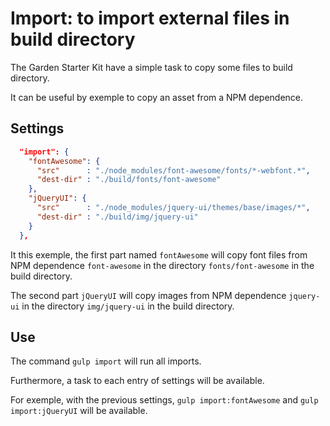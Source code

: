 
Import: to import external files in build directory
===============================================================================

The Garden Starter Kit have a simple task to copy some files to build directory.

It can be useful by exemple to copy an asset from a NPM dependence.


Settings
-------------------------------------------------------------------------------

```json
  "import": {
    "fontAwesome": {
      "src"      : "./node_modules/font-awesome/fonts/*-webfont.*",
      "dest-dir" : "./build/fonts/font-awesome"
    },
    "jQueryUI": {
      "src"      : "./node_modules/jquery-ui/themes/base/images/*",
      "dest-dir" : "./build/img/jquery-ui"
    }
  },
```

It this exemple, the first part named `fontAwesome` will copy font files from NPM dependence `font-awesome` in the directory `fonts/font-awesome` in the build directory.

The second part `jQueryUI` will copy images from NPM dependence `jquery-ui` in the directory `img/jquery-ui` in the build directory.


Use
-------------------------------------------------------------------------------

The command `gulp import` will run all imports.

Furthermore, a task to each entry of settings will be available.

For exemple, with the previous settings, `gulp import:fontAwesome` and `gulp import:jQueryUI` will be available.
